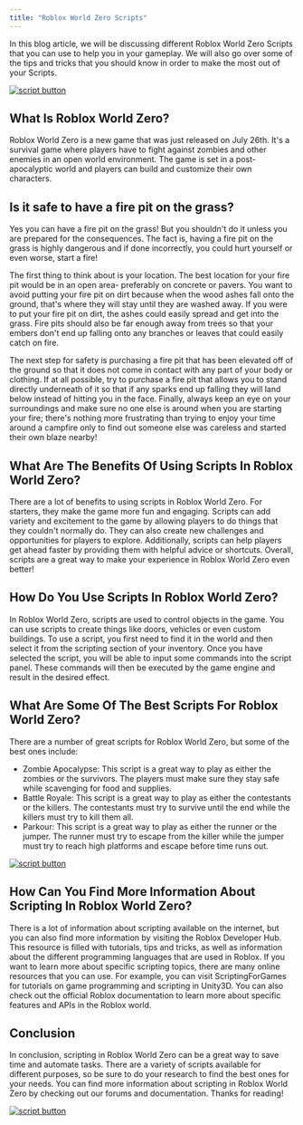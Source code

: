 ```yaml
---
title: "Roblox World Zero Scripts"
---
```


In this blog article, we will be discussing different Roblox World Zero Scripts that you can use to help you in your gameplay. We will also go over some of the tips and tricks that you should know in order to make the most out of your Scripts.

[![script button](https://github.com/modapks/modapks.github.io/blob/main/button.png?raw=true)](https://modmenu.vip/get-latest-apk)


## What Is Roblox World Zero?
Roblox World Zero is a new game that was just released on July 26th. It's a survival game where players have to fight against zombies and other enemies in an open world environment. The game is set in a post-apocalyptic world and players can build and customize their own characters.

## Is it safe to have a fire pit on the grass?

Yes you can have a fire pit on the grass! But you shouldn't do it unless you are prepared for the consequences. The fact is, having a fire pit on the grass is highly dangerous and if done incorrectly, you could hurt yourself or even worse, start a fire!

The first thing to think about is your location. The best location for your fire pit would be in an open area- preferably on concrete or pavers. You want to avoid putting your fire pit on dirt because when the wood ashes fall onto the ground, that's where they will stay until they are washed away. If you were to put your fire pit on dirt, the ashes could easily spread and get into the grass. Fire pits should also be far enough away from trees so that your embers don't end up falling onto any branches or leaves that could easily catch on fire.

The next step for safety is purchasing a fire pit that has been elevated off of the ground so that it does not come in contact with any part of your body or clothing. If at all possible, try to purchase a fire pit that allows you to stand directly underneath of it so that if any sparks end up falling they will land below instead of hitting you in the face. Finally, always keep an eye on your surroundings and make sure no one else is around when you are starting your fire; there's nothing more frustrating than trying to enjoy your time around a campfire only to find out someone else was careless and started their own blaze nearby!

## What Are The Benefits Of Using Scripts In Roblox World Zero?
There are a lot of benefits to using scripts in Roblox World Zero. For starters, they make the game more fun and engaging. Scripts can add variety and excitement to the game by allowing players to do things that they couldn't normally do. They can also create new challenges and opportunities for players to explore. Additionally, scripts can help players get ahead faster by providing them with helpful advice or shortcuts. Overall, scripts are a great way to make your experience in Roblox World Zero even better!

## How Do You Use Scripts In Roblox World Zero?
In Roblox World Zero, scripts are used to control objects in the game. You can use scripts to create things like doors, vehicles or even custom buildings. To use a script, you first need to find it in the world and then select it from the scripting section of your inventory. Once you have selected the script, you will be able to input some commands into the script panel. These commands will then be executed by the game engine and result in the desired effect.

## What Are Some Of The Best Scripts For Roblox World Zero?
There are a number of great scripts for Roblox World Zero, but some of the best ones include: 
- Zombie Apocalypse: This script is a great way to play as either the zombies or the survivors. The players must make sure they stay safe while scavenging for food and supplies. 
- Battle Royale: This script is a great way to play as either the contestants or the killers. The contestants must try to survive until the end while the killers must try to kill them all. 
- Parkour: This script is a great way to play as either the runner or the jumper. The runner must try to escape from the killer while the jumper must try to reach high platforms and escape before time runs out.

[![script button](https://github.com/modapks/modapks.github.io/blob/main/button.png?raw=true)](https://modmenu.vip/get-latest-apk)

## How Can You Find More Information About Scripting In Roblox World Zero?

There is a lot of information about scripting available on the internet, but you can also find more information by visiting the Roblox Developer Hub. This resource is filled with tutorials, tips and tricks, as well as information about the different programming languages that are used in Roblox. If you want to learn more about specific scripting topics, there are many online resources that you can use. For example, you can visit ScriptingForGames for tutorials on game programming and scripting in Unity3D. You can also check out the official Roblox documentation to learn more about specific features and APIs in the Roblox world.

## Conclusion

In conclusion, scripting in Roblox World Zero can be a great way to save time and automate tasks. There are a variety of scripts available for different purposes, so be sure to do your research to find the best ones for your needs. You can find more information about scripting in Roblox World Zero by checking out our forums and documentation. Thanks for reading!

[![script button](https://github.com/modapks/modapks.github.io/blob/main/button.png?raw=true)](https://modmenu.vip/get-latest-apk)